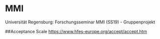 # MMI
Universität Regensburg: Forschungsseminar MMI (SS19) - Gruppenprojekt

##Acceptance Scale
https://www.hfes-europe.org/accept/accept.htm

